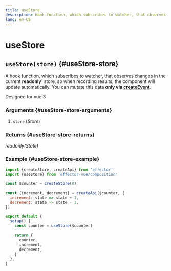 ```yaml
---
title: useStore
description: Hook function, which subscribes to watcher, that observes changes in store. Designed for vue 3
lang: en-US
---
```


# useStore

## `useStore(store)` {#useStore-store}

A hook function, which subscribes to watcher, that observes changes in the current **readonly**` store, so when recording results, the component will update automatically.
You can mutate this data **only via [createEvent](/api/effector/createEvent.md)**.

Designed for vue 3

### Arguments {#useStore-store-arguments}

1. `store` (_Store_)

### Returns {#useStore-store-returns}

_readonly(State)_

### Example {#useStore-store-example}

```js
import {createStore, createApi} from 'effector'
import {useStore} from 'effector-vue/composition'

const $counter = createStore(0)

const {increment, decrement} = createApi($counter, {
  increment: state => state + 1,
  decrement: state => state - 1,
})

export default {
  setup() {
    const counter = useStore($counter)

    return {
      counter,
      increment,
      decrement,
    }
  },
}
```
